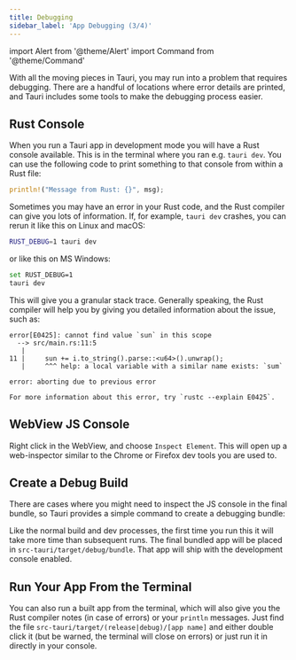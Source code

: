 ```yaml
---
title: Debugging
sidebar_label: 'App Debugging (3/4)'
---
```


import Alert from '@theme/Alert'
import Command from '@theme/Command'

With all the moving pieces in Tauri, you may run into a problem that requires debugging. There are a handful of locations where error details are printed, and Tauri includes some tools to make the debugging process easier.

## Rust Console

When you run a Tauri app in development mode you will have a Rust console available. This is in the terminal where you ran e.g. `tauri dev`. You can use the following code to print something to that console from within a Rust file:

```rust
println!("Message from Rust: {}", msg);
```

Sometimes you may have an error in your Rust code, and the Rust compiler can give you lots of information. If, for example, `tauri dev` crashes, you can rerun it like this on Linux and macOS:

```sh
RUST_DEBUG=1 tauri dev
```

or like this on MS Windows:

```sh
set RUST_DEBUG=1
tauri dev
```

This will give you a granular stack trace. Generally speaking, the Rust compiler will help you by
giving you detailed information about the issue, such as:

```
error[E0425]: cannot find value `sun` in this scope
  --> src/main.rs:11:5
   |
11 |     sun += i.to_string().parse::<u64>().unwrap();
   |     ^^^ help: a local variable with a similar name exists: `sum`

error: aborting due to previous error

For more information about this error, try `rustc --explain E0425`.
```

## WebView JS Console

Right click in the WebView, and choose `Inspect Element`. This will open up a web-inspector similar to the Chrome or Firefox dev tools you are used to.

## Create a Debug Build

There are cases where you might need to inspect the JS console in the final bundle, so Tauri provides a simple command to create a debugging bundle:

<Command name="build --debug" />

Like the normal build and dev processes, the first time you run this it will take more time than subsequent runs. The final bundled app will be placed in `src-tauri/target/debug/bundle`. That app will ship with the development console enabled.

## Run Your App From the Terminal

You can also run a built app from the terminal, which will also give you the Rust compiler notes (in case of errors) or your `println` messages. Just find the file `src-tauri/target/(release|debug)/[app name]` and either double click it (but be warned, the terminal will close on errors) or just run it in directly in your console.

